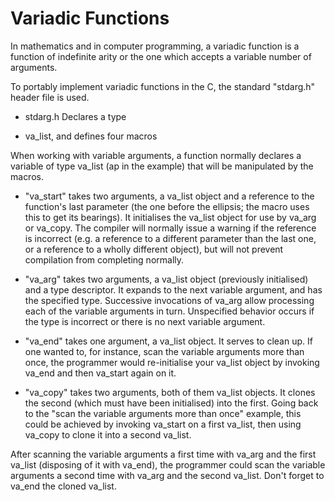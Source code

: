 # Variadic Functions #

In mathematics and in computer programming, a variadic function is a function of indefinite arity or the one which accepts a variable number of arguments.

To portably implement variadic functions in the C, the standard "stdarg.h" header file is used.

- stdarg.h Declares a type

- va_list, and defines four macros

When working with variable arguments, a function normally declares a variable of type va_list (ap in the example) that will be manipulated by the macros.

- "va_start" takes two arguments, a va_list object and a reference to the function's last parameter (the one before the ellipsis; the macro uses this to get its bearings). It initialises the va_list object for use by va_arg or va_copy. The compiler will normally issue a warning if the reference is incorrect (e.g. a reference to a different parameter than the last one, or a reference to a wholly different object), but will not prevent compilation from completing normally.

- "va_arg" takes two arguments, a va_list object (previously initialised) and a type descriptor. It expands to the next variable argument, and has the specified type. Successive invocations of va_arg allow processing each of the variable arguments in turn. Unspecified behavior occurs if the type is incorrect or there is no next variable argument.

- "va_end" takes one argument, a va_list object. It serves to clean up. If one wanted to, for instance, scan the variable arguments more than once, the programmer would re-initialise your va_list object by invoking va_end and then va_start again on it.

- "va_copy" takes two arguments, both of them va_list objects. It clones the second (which must have been initialised) into the first. Going back to the "scan the variable arguments more than once" example, this could be achieved by invoking va_start on a first va_list, then using va_copy to clone it into a second va_list.

After scanning the variable arguments a first time with va_arg and the first va_list (disposing of it with va_end), the programmer could scan the variable arguments a second time with va_arg and the second va_list. Don't forget to va_end the cloned va_list.